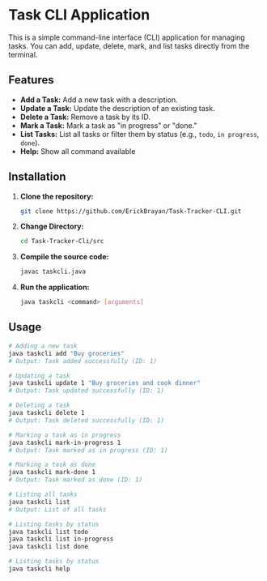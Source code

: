 # Task CLI Application
This is a simple command-line interface (CLI) application for managing tasks. You can add, update, delete, mark, and list tasks directly from the terminal.

## Features

- **Add a Task:** Add a new task with a description.
- **Update a Task:** Update the description of an existing task.
- **Delete a Task:** Remove a task by its ID.
- **Mark a Task:** Mark a task as "in progress" or "done."
- **List Tasks:** List all tasks or filter them by status (e.g., `todo`, `in progress`, `done`).
- **Help:** Show all command available

## Installation

1. **Clone the repository:**
   ```bash
   git clone https://github.com/ErickBrayan/Task-Tracker-CLI.git

2. **Change Directory:**
   ```bash
   cd Task-Tracker-Cli/src
   
3. **Compile the source code:**
    ```bash
   javac taskcli.java
4. **Run the application:**
    ```bash
   java taskcli <command> [arguments]
   ```

## Usage
```bash
# Adding a new task
java taskcli add "Buy groceries"
# Output: Task added successfully (ID: 1)

# Updating a task
java taskcli update 1 "Buy groceries and cook dinner"
# Output: Task updated successfully (ID: 1)

# Deleting a task
java taskcli delete 1
# Output: Task deleted successfully (ID: 1)

# Marking a task as in progress
java taskcli mark-in-progress 1
# Output: Task marked as in progress (ID: 1)

# Marking a task as done
java taskcli mark-done 1
# Output: Task marked as done (ID: 1)

# Listing all tasks
java taskcli list
# Output: List of all tasks

# Listing tasks by status
java taskcli list todo
java taskcli list in-progress
java taskcli list done

# Listing tasks by status
java taskcli help
```